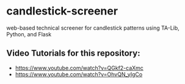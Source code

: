 # candlestick-screener
web-based technical screener for candlestick patterns using TA-Lib, Python, and Flask

## Video Tutorials for this repository:

* https://www.youtube.com/watch?v=QGkf2-caXmc
* https://www.youtube.com/watch?v=OhvQN_yIgCo
